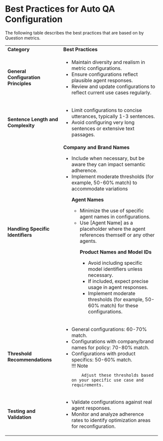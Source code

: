 
# Best Practices for Auto QA Configuration

The following table describes the best practices that are based on by Question metrics.

<table>
  <tr>
   <td><strong>Category</strong>
   </td>
   <td><strong>Best Practices</strong>
   </td>
  </tr>
  <tr>
   <td><strong>General Configuration Principles</strong>
   </td>
   <td>
<ul>

<li>Maintain diversity and realism in metric configurations.

<li>Ensure configurations reflect plausible agent responses.

<li>Review and update configurations to reflect current use cases regularly.
</li>
</ul>
   </td>
  </tr>
  <tr>
   <td><strong>Sentence Length and Complexity</strong>
   </td>
   <td>
<ul>

<li>Limit configurations to concise utterances, typically 1-3 sentences.

<li>Avoid configuring very long sentences or extensive text passages.
</li>
</ul>
   </td>
  </tr>
  <tr>
   <td><strong>Handling Specific Identifiers</strong>
   </td>
   <td><strong>Company and Brand Names</strong>
<ul>

<li>Include when necessary, but be aware they can impact semantic adherence.

<li>Implement moderate thresholds (for example, 50-60% match) to accommodate variations

<strong>Agent Names</strong>
<ul>

<li>Minimize the use of specific agent names in configurations.

<li>Use [Agent Name] as a placeholder where the agent references themself or any other agents.

<strong>Product Names and Model IDs</strong>
<ul>

<li>Avoid including specific model identifiers unless necessary.

<li>If included, expect precise usage in agent responses.

<li>Implement moderate thresholds (for example, 50-60% match) for these configurations.
</li>
</ul>
</li>
</ul>
</li>
</ul>
   </td>
  </tr>
  <tr>
   <td><strong>Threshold Recommendations</strong>
   </td>
   <td>
<ul>

<li>General configurations: 60-70% match.

<li>Configurations with company/brand names for policy: 70-80% match.

<li>Configurations with product specifics: 50-60% match.
<br>
!!! Note

        Adjust these thresholds based on your specific use case and requirements.
</li>
</ul>
   </td>
  </tr>
  <tr>
   <td><strong>Testing and Validation</strong>
   </td>
   <td>
<ul>

<li>Validate configurations against real agent responses. 

<li>Monitor and analyze adherence rates to identify optimization areas for reconfiguration.
</li>
</ul>
   </td>
  </tr>
</table>